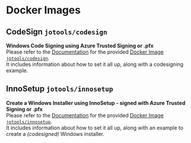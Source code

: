 # Docker Images

## CodeSign `jotools/codesign`

**Windows Code Signing using Azure Trusted Signing or .pfx**  
Please refer to the [Documentation](./codesign/) for the provided [Docker Image `jotools/codesign`](./codesign/).  
It includes information about how to set it all up, along with a codesigning example.

## InnoSetup `jotools/innosetup`

**Create a Windows Installer using InnoSetup - signed with Azure Trusted Signing or .pfx**  
Please refer to the [Documentation](./innosetup/) for the provided [Docker Image `jotools/innosetup`](./innosetup/).  
It includes information about how to set it all up, along with an example to create a *(codesigned)* Windows installer.
